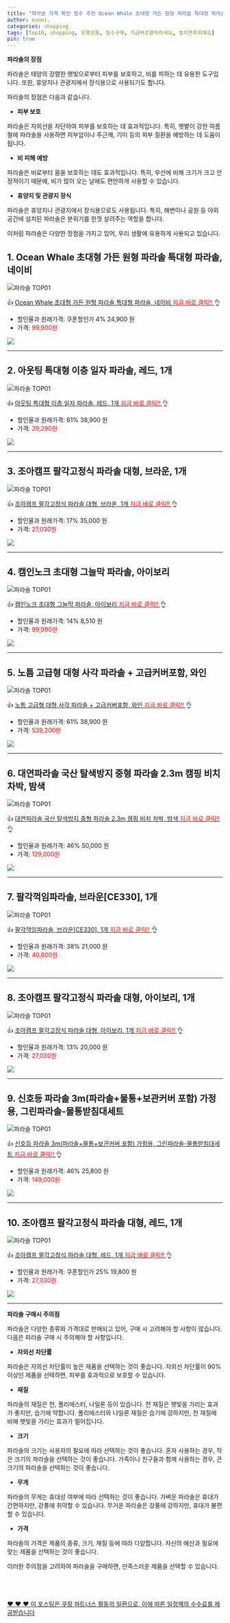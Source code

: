 ```yaml
---
title: "파라솔 가격 확인 필수 추천 Ocean Whale 초대형 가든 원형 파라솔 특대형 파라솔, 네이비 비교 장점 구매가이드"
author: eunmi.
categories: shopping
tags: [Top10, shopping, 유행상품, 필수구매, 지금바로클릭하세요, 놓치면후회해요]
pin: true
---
```

**파라솔의 장점**

파라솔은 태양의 강렬한 햇빛으로부터 피부를 보호하고, 비를 피하는 데 유용한 도구입니다. 또한, 휴양지나 관광지에서 장식용으로 사용되기도 합니다.

파라솔의 장점은 다음과 같습니다.

* **피부 보호**

파라솔은 자외선을 차단하여 피부를 보호하는 데 효과적입니다. 특히, 햇볕이 강한 여름철에 파라솔을 사용하면 피부암이나 주근깨, 기미 등의 피부 질환을 예방하는 데 도움이 됩니다.

* **비 피해 예방**

파라솔은 비로부터 몸을 보호하는 데도 효과적입니다. 특히, 우산에 비해 크기가 크고 안정적이기 때문에, 비가 많이 오는 날에도 편안하게 사용할 수 있습니다.

* **휴양지 및 관광지 장식**

파라솔은 휴양지나 관광지에서 장식용으로도 사용됩니다. 특히, 해변이나 공원 등 야외 공간에 설치된 파라솔은 분위기를 한껏 살려주는 역할을 합니다.

이처럼 파라솔은 다양한 장점을 가지고 있어, 우리 생활에 유용하게 사용되고 있습니다.

   

## 1. Ocean Whale 초대형 가든 원형 파라솔 특대형 파라솔, 네이비

![파라솔 TOP01](https://thumbnail6.coupangcdn.com/thumbnails/remote/230x230ex/image/vendor_inventory/bacf/afcd5c2e09c6264de56faf7dd58ff65ad3fb694481f339e6cccf5dbd1cf9.jpg)


👍 [Ocean Whale 초대형 가든 원형 파라솔 특대형 파라솔, 네이비 <font color=red> 지금 바로 클릭!! </font> ](https://link.coupang.com/re/AFFSDP?lptag=AF3617701&subid=GithubCoopas&pageKey=6585998633&traceid=V0-153&itemId=14840648893&vendorItemId=84980543350) 👌 


- 할인율과 원래가격: 쿠폰할인가 4%  24,900   원
- 가격: <span style='color:red'>99,900원</span>

[![](/discount_price.png)](https://link.coupang.com/re/AFFSDP?lptag=AF3617701&subid=GithubCoopas&pageKey=6585998633&traceid=V0-153&itemId=14840648893&vendorItemId=84980543350)

---


   

## 2. 아웃팅 특대형 이층 일자 파라솔, 레드, 1개

![파라솔 TOP01](https://thumbnail10.coupangcdn.com/thumbnails/remote/230x230ex/image/retail/images/2976190776167327-70800b04-a200-41d3-94d0-be41f00927fe.jpg)


👍 [아웃팅 특대형 이층 일자 파라솔, 레드, 1개 <font color=red> 지금 바로 클릭!! </font> ](https://link.coupang.com/re/AFFSDP?lptag=AF3617701&subid=GithubCoopas&pageKey=98255702&traceid=V0-153&itemId=301427423&vendorItemId=3742298047) 👌 


- 할인율과 원래가격: 61%  38,900   원
- 가격: <span style='color:red'>29,290원</span>

[![](/discount_price.png)](https://link.coupang.com/re/AFFSDP?lptag=AF3617701&subid=GithubCoopas&pageKey=98255702&traceid=V0-153&itemId=301427423&vendorItemId=3742298047)

---


   

## 3. 조아캠프 팔각고정식 파라솔 대형, 브라운, 1개

![파라솔 TOP01](https://thumbnail8.coupangcdn.com/thumbnails/remote/230x230ex/image/retail/images/3822131866428954-5e4b86ea-0c7a-4732-a717-07671a0b86aa.jpg)


👍 [조아캠프 팔각고정식 파라솔 대형, 브라운, 1개 <font color=red> 지금 바로 클릭!! </font> ](https://link.coupang.com/re/AFFSDP?lptag=AF3617701&subid=GithubCoopas&pageKey=6490197636&traceid=V0-153&itemId=14244885330&vendorItemId=3576928891) 👌 


- 할인율과 원래가격: 17%  35,000   원
- 가격: <span style='color:red'>27,030원</span>

[![](/discount_price.png)](https://link.coupang.com/re/AFFSDP?lptag=AF3617701&subid=GithubCoopas&pageKey=6490197636&traceid=V0-153&itemId=14244885330&vendorItemId=3576928891)

---


   

## 4. 캠인노크 초대형 그늘막 파라솔, 아이보리

![파라솔 TOP01](https://thumbnail7.coupangcdn.com/thumbnails/remote/230x230ex/image/retail/images/2023/05/17/9/0/b70c50dc-7097-42f0-907d-981b849b462e.jpg)


👍 [캠인노크 초대형 그늘막 파라솔, 아이보리 <font color=red> 지금 바로 클릭!! </font> ](https://link.coupang.com/re/AFFSDP?lptag=AF3617701&subid=GithubCoopas&pageKey=7339550896&traceid=V0-153&itemId=18861140705&vendorItemId=85990146809) 👌 


- 할인율과 원래가격: 14%  8,510   원
- 가격: <span style='color:red'>99,990원</span>

[![](/discount_price.png)](https://link.coupang.com/re/AFFSDP?lptag=AF3617701&subid=GithubCoopas&pageKey=7339550896&traceid=V0-153&itemId=18861140705&vendorItemId=85990146809)

---


   

## 5. 노틈 고급형 대형 사각 파라솔 + 고급커버포함, 와인

![파라솔 TOP01](https://thumbnail9.coupangcdn.com/thumbnails/remote/230x230ex/image/vendor_inventory/52b8/4e475bfea4675e6f706136d8d839bd6373ebcf82ee53292d142fbb849ecc.jpg)


👍 [노틈 고급형 대형 사각 파라솔 + 고급커버포함, 와인 <font color=red> 지금 바로 클릭!! </font> ](https://link.coupang.com/re/AFFSDP?lptag=AF3617701&subid=GithubCoopas&pageKey=7230201079&traceid=V0-153&itemId=18344408425&vendorItemId=81244905046) 👌 


- 할인율과 원래가격: 61%  38,900   원
- 가격: <span style='color:red'>539,200원</span>

[![](/discount_price.png)](https://link.coupang.com/re/AFFSDP?lptag=AF3617701&subid=GithubCoopas&pageKey=7230201079&traceid=V0-153&itemId=18344408425&vendorItemId=81244905046)

---


   

## 6. 대연파라솔 국산 탈색방지 중형 파라솔 2.3m 캠핑 비치 차박, 밤색

![파라솔 TOP01](https://thumbnail10.coupangcdn.com/thumbnails/remote/230x230ex/image/vendor_inventory/8191/3ee84e982e60536d4896ac2abb45373b073961bfcc776025099e3a4a393a.png)


👍 [대연파라솔 국산 탈색방지 중형 파라솔 2.3m 캠핑 비치 차박, 밤색 <font color=red> 지금 바로 클릭!! </font> ](https://link.coupang.com/re/AFFSDP?lptag=AF3617701&subid=GithubCoopas&pageKey=7150072384&traceid=V0-153&itemId=17973975872&vendorItemId=85131069223) 👌 


- 할인율과 원래가격: 46%  50,000   원
- 가격: <span style='color:red'>129,000원</span>

[![](/discount_price.png)](https://link.coupang.com/re/AFFSDP?lptag=AF3617701&subid=GithubCoopas&pageKey=7150072384&traceid=V0-153&itemId=17973975872&vendorItemId=85131069223)

---


   

## 7. 팔각꺽임파라솔, 브라운[CE330], 1개

![파라솔 TOP01](https://thumbnail10.coupangcdn.com/thumbnails/remote/230x230ex/image/retail/images/2200200411566292-b00d5744-9d30-4d37-83c1-e6678c798807.jpg)


👍 [팔각꺽임파라솔, 브라운[CE330], 1개 <font color=red> 지금 바로 클릭!! </font> ](https://link.coupang.com/re/AFFSDP?lptag=AF3617701&subid=GithubCoopas&pageKey=70423406&traceid=V0-153&itemId=235418412&vendorItemId=3576928852) 👌 


- 할인율과 원래가격: 38%  21,000   원
- 가격: <span style='color:red'>40,800원</span>

[![](/discount_price.png)](https://link.coupang.com/re/AFFSDP?lptag=AF3617701&subid=GithubCoopas&pageKey=70423406&traceid=V0-153&itemId=235418412&vendorItemId=3576928852)

---


   

## 8. 조아캠프 팔각고정식 파라솔 대형, 아이보리, 1개

![파라솔 TOP01](https://thumbnail9.coupangcdn.com/thumbnails/remote/230x230ex/image/retail/images/1707341849803218-c84abee2-489b-4cf8-af4d-e173f02b5527.jpg)


👍 [조아캠프 팔각고정식 파라솔 대형, 아이보리, 1개 <font color=red> 지금 바로 클릭!! </font> ](https://link.coupang.com/re/AFFSDP?lptag=AF3617701&subid=GithubCoopas&pageKey=70423416&traceid=V0-153&itemId=235418445&vendorItemId=3576928881) 👌 


- 할인율과 원래가격: 13%  20,000   원
- 가격: <span style='color:red'>27,030원</span>

[![](/discount_price.png)](https://link.coupang.com/re/AFFSDP?lptag=AF3617701&subid=GithubCoopas&pageKey=70423416&traceid=V0-153&itemId=235418445&vendorItemId=3576928881)

---


   

## 9. 신호등 파라솔 3m(파라솔+물통+보관커버 포함) 가정용, 그린파라솔-물통받침대세트

![파라솔 TOP01](https://thumbnail10.coupangcdn.com/thumbnails/remote/230x230ex/image/vendor_inventory/e4a6/b8f2d6ff5d952f268454a6968b2cf43774c7872ae3efdad7f724989a56ff.jpg)


👍 [신호등 파라솔 3m(파라솔+물통+보관커버 포함) 가정용, 그린파라솔-물통받침대세트 <font color=red> 지금 바로 클릭!! </font> ](https://link.coupang.com/re/AFFSDP?lptag=AF3617701&subid=GithubCoopas&pageKey=7683923113&traceid=V0-153&itemId=20530236147&vendorItemId=85801771614) 👌 


- 할인율과 원래가격: 46%  25,800   원
- 가격: <span style='color:red'>149,000원</span>

[![](/discount_price.png)](https://link.coupang.com/re/AFFSDP?lptag=AF3617701&subid=GithubCoopas&pageKey=7683923113&traceid=V0-153&itemId=20530236147&vendorItemId=85801771614)

---


   

## 10. 조아캠프 팔각고정식 파라솔 대형, 레드, 1개

![파라솔 TOP01](https://thumbnail6.coupangcdn.com/thumbnails/remote/230x230ex/image/retail/images/4161376905383421-9f845866-e869-4552-85d2-7764023f7ccc.jpg)


👍 [조아캠프 팔각고정식 파라솔 대형, 레드, 1개 <font color=red> 지금 바로 클릭!! </font> ](https://link.coupang.com/re/AFFSDP?lptag=AF3617701&subid=GithubCoopas&pageKey=70423432&traceid=V0-153&itemId=235418488&vendorItemId=3576928895) 👌 


- 할인율과 원래가격: 쿠폰할인가 25%  19,800   원
- 가격: <span style='color:red'>27,030원</span>

[![](/discount_price.png)](https://link.coupang.com/re/AFFSDP?lptag=AF3617701&subid=GithubCoopas&pageKey=70423432&traceid=V0-153&itemId=235418488&vendorItemId=3576928895)

---
**파라솔 구매시 주의점**

파라솔은 다양한 종류와 가격대로 판매되고 있어, 구매 시 고려해야 할 사항이 많습니다. 다음은 파라솔 구매 시 주의해야 할 사항입니다.

* **자외선 차단률**

파라솔은 자외선 차단률이 높은 제품을 선택하는 것이 좋습니다. 자외선 차단률이 90% 이상인 제품을 선택하면, 피부를 효과적으로 보호할 수 있습니다.

* **재질**

파라솔의 재질은 천, 폴리에스터, 나일론 등이 있습니다. 천 재질은 햇빛을 가리는 효과가 좋지만, 습기에 약합니다. 폴리에스터와 나일론 재질은 습기에 강하지만, 천 재질에 비해 햇빛을 가리는 효과가 떨어집니다.

* **크기**

파라솔의 크기는 사용자의 필요에 따라 선택하는 것이 좋습니다. 혼자 사용하는 경우, 작은 크기의 파라솔을 선택하는 것이 좋습니다. 가족이나 친구들과 함께 사용하는 경우, 큰 크기의 파라솔을 선택하는 것이 좋습니다.

* **무게**

파라솔의 무게는 휴대성 여부에 따라 선택하는 것이 좋습니다. 가벼운 파라솔은 휴대가 간편하지만, 강풍에 취약할 수 있습니다. 무거운 파라솔은 강풍에 강하지만, 휴대가 불편할 수 있습니다.

* **가격**

파라솔의 가격은 제품의 종류, 크기, 재질 등에 따라 다양합니다. 자신의 예산과 필요에 맞는 제품을 선택하는 것이 좋습니다.

이러한 주의점을 고려하여 파라솔을 구매하면, 만족스러운 제품을 선택할 수 있습니다.<br><br><br><br><br> [ ❤ ❤ ❤ 이 포스팅은 쿠팡 파트너스 활동의 일환으로, 이에 따른 일정액의 수수료를 제공받습니다](https://link.coupang.com/a/bcEFyh)